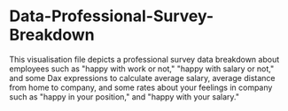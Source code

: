# Data-Professional-Survey-Breakdown
This visualisation file depicts a professional survey data breakdown about employees such as "happy with work or not,"
"happy with salary or not," and some Dax expressions to calculate average salary, average distance from home to company,
and some rates about your feelings in company such as "happy in your position," and "happy with your salary."  
